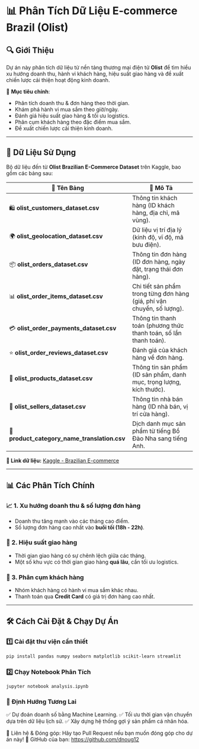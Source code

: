 # 📊 Phân Tích Dữ Liệu E-commerce Brazil (Olist)

## 🔍 Giới Thiệu  
Dự án này phân tích dữ liệu từ nền tảng thương mại điện tử **Olist** để tìm hiểu xu hướng doanh thu, hành vi khách hàng, hiệu suất giao hàng và đề xuất chiến lược cải thiện hoạt động kinh doanh.

📌 **Mục tiêu chính**:
- Phân tích doanh thu & đơn hàng theo thời gian.
- Khám phá hành vi mua sắm theo giờ/ngày.
- Đánh giá hiệu suất giao hàng & tối ưu logistics.
- Phân cụm khách hàng theo đặc điểm mua sắm.
- Đề xuất chiến lược cải thiện kinh doanh.

---

## 📂 Dữ Liệu Sử Dụng  
Bộ dữ liệu đến từ **Olist Brazilian E-Commerce Dataset** trên Kaggle, bao gồm các bảng sau:

| 📁 **Tên Bảng**                     | 📄 **Mô Tả** |
|-------------------------------------|-------------|
| 🛍 **olist_customers_dataset.csv**  | Thông tin khách hàng (ID khách hàng, địa chỉ, mã vùng). |
| 🌍 **olist_geolocation_dataset.csv** | Dữ liệu vị trí địa lý (kinh độ, vĩ độ, mã bưu điện). |
| 📦 **olist_orders_dataset.csv**      | Thông tin đơn hàng (ID đơn hàng, ngày đặt, trạng thái đơn hàng). |
| 📊 **olist_order_items_dataset.csv** | Chi tiết sản phẩm trong từng đơn hàng (giá, phí vận chuyển, số lượng). |
| 💳 **olist_order_payments_dataset.csv** | Thông tin thanh toán (phương thức thanh toán, số lần thanh toán). |
| ⭐ **olist_order_reviews_dataset.csv** | Đánh giá của khách hàng về đơn hàng. |
| 🎁 **olist_products_dataset.csv**     | Thông tin sản phẩm (ID sản phẩm, danh mục, trọng lượng, kích thước). |
| 🏪 **olist_sellers_dataset.csv**      | Thông tin nhà bán hàng (ID nhà bán, vị trí cửa hàng). |
| 🔄 **product_category_name_translation.csv** | Dịch danh mục sản phẩm từ tiếng Bồ Đào Nha sang tiếng Anh. |

**🔗 Link dữ liệu:** [Kaggle - Brazilian E-commerce](https://www.kaggle.com/datasets/olistbr/brazilian-ecommerce)

---

## 📊 Các Phân Tích Chính  
### 📈 1. Xu hướng doanh thu & số lượng đơn hàng  
- Doanh thu tăng mạnh vào các tháng cao điểm.
- Số lượng đơn hàng cao nhất vào **buổi tối (18h - 22h)**.

### 🚚 2. Hiệu suất giao hàng  
- Thời gian giao hàng có sự chênh lệch giữa các tháng.
- Một số khu vực có thời gian giao hàng **quá lâu**, cần tối ưu logistics.

### 👥 3. Phân cụm khách hàng  
- Nhóm khách hàng có hành vi mua sắm khác nhau.
- Thanh toán qua **Credit Card** có giá trị đơn hàng cao nhất.

---

## 🛠️ Cách Cài Đặt & Chạy Dự Án  

### 1️⃣ **Cài đặt thư viện cần thiết**  
```bash
pip install pandas numpy seaborn matplotlib scikit-learn streamlit
```

### 2️⃣ Chạy Notebook Phân Tích
```bash 
jupyter notebook analysis.ipynb
```

### 📌 Định Hướng Tương Lai
✅ Dự đoán doanh số bằng Machine Learning.
✅ Tối ưu thời gian vận chuyển dựa trên dữ liệu lịch sử.
✅ Xây dựng hệ thống gợi ý sản phẩm cá nhân hóa.

📩 Liên hệ & Đóng góp: Hãy tạo Pull Request nếu bạn muốn đóng góp cho dự án này!
🔗 GitHub của bạn: https://github.com/dnoug12

